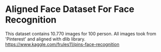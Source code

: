 # Aligned Face Dataset For Face Recognition

This dataset contains 10.770 images for 100 person. All images took from 'Pinterest' and aligned with dlib library.
https://www.kaggle.com/frules11/pins-face-recognition
